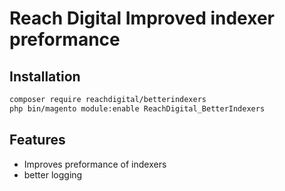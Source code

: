 # Reach Digital Improved indexer preformance

## Installation
```BASH
composer require reachdigital/betterindexers
php bin/magento module:enable ReachDigital_BetterIndexers
```

## Features
* Improves preformance of indexers
* better logging 